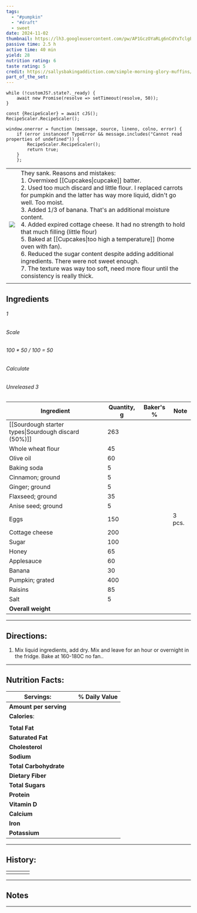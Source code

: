 ```yaml
---
tags:
  - "#pumpkin"
  - "#draft"
  - sweet
date: 2024-11-02
thumbnail: https://lh3.googleusercontent.com/pw/AP1GczOYaRLg6nCdYxTclgEC75lwp63N5DWATI8XXwfuUuSTcHF5GqgjuDk9EZTBhCTjf_Wf6Y1qZvIKXH-7FEJeUcwreJi0mLTkgig1LLTnCxfz-CENilluHYHSfUXUTby3g3FKE4C99-GFAmcUdxFJ9UZg=w1280-h960-s-no-gm?authuser=0
passive time: 2.5 h
active time: 40 min
yield: 28
nutrition rating: 6
taste rating: 5
credit: https://sallysbakingaddiction.com/simple-morning-glory-muffins/
part_of_the_set:
---
```

```dataviewjs
while (!customJS?.state?._ready) { 
	await new Promise(resolve => setTimeout(resolve, 50)); 
} 

const {RecipeScaler} = await cJS();
RecipeScaler.RecipeScaler();

window.onerror = function (message, source, lineno, colno, error) {
	if (error instanceof TypeError && message.includes("Cannot read properties of undefined")) {
		RecipeScaler.RecipeScaler();
		return true;
	}
    };
```

|                                                                                                                                                                                                                                      |                                                                                                                                                                                                                                                                                                                                                                                                                                                                                                                                                                                                                                                                        |
| ------------------------------------------------------------------------------------------------------------------------------------------------------------------------------------------------------------------------------------ | ---------------------------------------------------------------------------------------------------------------------------------------------------------------------------------------------------------------------------------------------------------------------------------------------------------------------------------------------------------------------------------------------------------------------------------------------------------------------------------------------------------------------------------------------------------------------------------------------------------------------------------------------------------------------- |
| ![](https://lh3.googleusercontent.com/pw/AP1GczOYaRLg6nCdYxTclgEC75lwp63N5DWATI8XXwfuUuSTcHF5GqgjuDk9EZTBhCTjf_Wf6Y1qZvIKXH-7FEJeUcwreJi0mLTkgig1LLTnCxfz-CENilluHYHSfUXUTby3g3FKE4C99-GFAmcUdxFJ9UZg=w1280-h960-s-no-gm?authuser=0) | They sank. Reasons and mistakes:<br>1. Overmixed [[Cupcakes\|cupcake]] batter.<br>2. Used too much discard and little flour. I replaced carrots for pumpkin and the latter has way more liquid, didn't go well. Too moist.<br>3. Added 1/3 of banana. That's an additional moisture content.<br>4. Added expired cottage cheese. It had no strength to hold that much filling (little flour)<br>5. Baked at [[Cupcakes\|too high a temperature]] (home oven with fan). <br>6. Reduced the sugar content despite adding additional ingredients. There were not sweet enough.<br>7. The texture was way too soft, need more flour until the consistency is really thick. |
|                                                                                                                                                                                                                                      |                                                                                                                                                                                                                                                                                                                                                                                                                                                                                                                                                                                                                                                                        |

## Ingredients

###### 1
###### Scale
###### 100 * 50 / 100 = 50
###### Calculate
###### Unreleased 3

| Ingredient                                           | Quantity, g | Baker's % | Note   |
| ---------------------------------------------------- | ----------- | --------- | ------ |
| [[Sourdough starter types\|Sourdough discard (50%)]] | 263         |           |        |
| Whole wheat flour                                    | 45          |           |        |
| Olive oil                                            | 60          |           |        |
| Baking soda                                          | 5           |           |        |
| Cinnamon; ground                                     | 5           |           |        |
| Ginger; ground                                       | 5           |           |        |
| Flaxseed; ground                                     | 35          |           |        |
| Anise seed; ground                                   | 5           |           |        |
| Eggs                                                 | 150         |           | 3 pcs. |
| Cottage cheese                                       | 200         |           |        |
| Sugar                                                | 100         |           |        |
| Honey                                                | 65          |           |        |
| Applesauce                                           | 60          |           |        |
| Banana                                               | 30          |           |        |
| Pumpkin; grated                                      | 400         |           |        |
| Raisins                                              | 85          |           |        |
| Salt                                                 | 5           |           |        |
| **Overall weight**                                   |             |           |        |




---
## Directions:

1. Mix liquid ingredients, add dry. Mix and leave for an hour or overnight in the fridge. Bake at 160-180C no fan..


---
## Nutrition Facts:

| **Servings:**          |       | % Daily Value |
| ---------------------- | ----- | ------------- |
| **Amount per serving** |       |               |
| **Calories**:          |       |               |
|                        |       |               |
| **Total Fat**          |       |               |
| **Saturated Fat**      |       |               |
| **Cholesterol**        |       |               |
| **Sodium**             |       |               |
| **Total Carbohydrate** |       |               |
| **Dietary Fiber**      |       |               |
| **Total Sugars**       |       |               |
| **Protein**            |       |               |
| **Vitamin D**          |       |               |
| **Calcium**            |       |               |
| **Iron**               |       |               |
| **Potassium**          |       |               |

---
## History:

|     |                   |                   |                   |
| --- | ----------------- | ----------------- | ----------------- |
|     |                   |                   |                   |


---
## Notes


>

---



